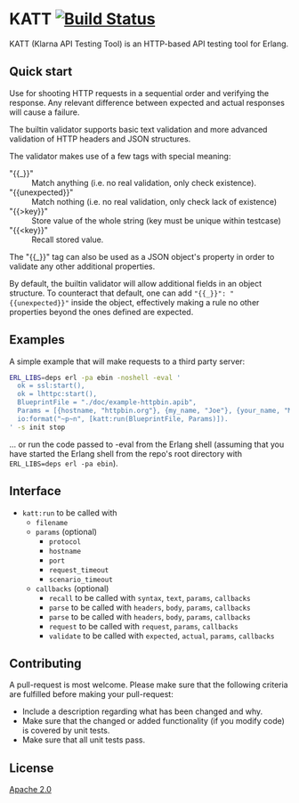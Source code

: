 # KATT [![Build Status][2]][1]

KATT (Klarna API Testing Tool) is an HTTP-based API testing tool for Erlang.


## Quick start

Use for shooting HTTP requests in a sequential order and verifying the response.
Any relevant difference between expected and actual responses will cause a
failure.

The builtin validator supports basic text validation and more advanced validation of HTTP headers and JSON structures.

The validator makes use of a few tags with special meaning:
<dl>
  <dt>"{{_}}"</dt>
  <dd>
    Match anything (i.e. no real validation, only check existence).
  </dd>
  <dt>"{{unexpected}}"</dt>
  <dd>
    Match nothing (i.e. no real validation, only check lack of existence)
  </dd>
  <dt>
    "{{&gt;key}}"</dt>
  <dd>
    Store value of the whole string (key must be unique within testcase)
  </dd>
  <dt>"{{&lt;key}}"</dt>
  <dd>
    Recall stored value.
  </dd>
</dl>

The "{{_}}" tag can also be used as a JSON object's property in order to
validate any other additional properties.

By default, the builtin validator will allow additional fields in an object
structure. To counteract that default, one can add `"{{_}}": "{{unexpected}}"`
inside the object, effectively making a rule no other properties beyond the
ones defined are expected.


## Examples

A simple example that will make requests to a third party server:

```bash
ERL_LIBS=deps erl -pa ebin -noshell -eval '
  ok = ssl:start(),
  ok = lhttpc:start(),
  BlueprintFile = "./doc/example-httpbin.apib",
  Params = [{hostname, "httpbin.org"}, {my_name, "Joe"}, {your_name, "Mike"}],
  io:format("~p~n", [katt:run(BlueprintFile, Params)]).
' -s init stop
```
... or run the code passed to -eval from the Erlang shell (assuming that you
have started the Erlang shell from the repo's root directory with `ERL_LIBS=deps
erl -pa ebin`).


## Interface

* `katt:run` to be called with
  * `filename`
  * `params` (optional)
    * `protocol`
    * `hostname`
    * `port`
    * `request_timeout`
    * `scenario_timeout`
  * `callbacks` (optional)
    * `recall` to be called with `syntax`, `text`, `params`, `callbacks`
    * `parse` to be called with `headers`, `body`, `params`, `callbacks`
    * `parse` to be called with `headers`, `body`, `params`, `callbacks`
    * `request` to be called with `request`, `params`, `callbacks`
    * `validate` to be called with `expected`, `actual`, `params`, `callbacks`


## Contributing

A pull-request is most welcome. Please make sure that the following criteria are
fulfilled before making your pull-request:

* Include a description regarding what has been changed and why.
* Make sure that the changed or added functionality (if you modify code) is
  covered by unit tests.
* Make sure that all unit tests pass.


## License

[Apache 2.0](LICENSE)


  [1]: https://travis-ci.org/klarna/katt
  [2]: https://travis-ci.org/klarna/katt.png
